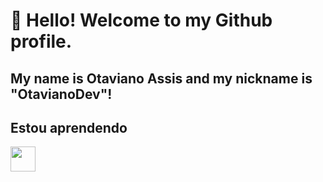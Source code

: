 # 👋 Hello! Welcome to my Github profile.
## My name is Otaviano Assis and my nickname is "OtavianoDev"!


## Estou aprendendo
<link rel="stylesheet" type='text/css' href="https://cdn.jsdelivr.net/gh/devicons/devicon@latest/devicon.min.css" width="40" height="40"/> <img src="https://cdn.jsdelivr.net/gh/devicons/devicon@latest/icons/python/python-original-wordmark.svg" width="40" height="40"/>

